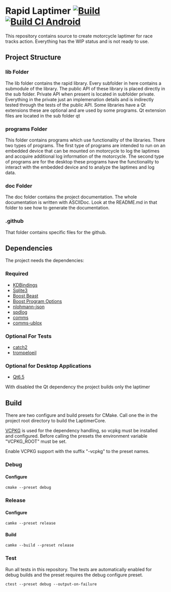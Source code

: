 # Rapid Laptimer [![Build](https://github.com/mFlorianW/rapid/actions/workflows/build.yml/badge.svg)](https://github.com/mFlorianW/rapid/actions/workflows/build.yml) [![Build CI Android](https://github.com/mFlorianW/rapid/actions/workflows/build-android.yml/badge.svg)](https://github.com/mFlorianW/rapid/actions/workflows/build-android.yml)
This repository contains source to create motorcycle laptimer for race tracks action.
Everything has the WIP status and is not ready to use.

## Project Structure

### lib Folder
The lib folder contains the rapid library.
Every subfolder in here contains a submodule of the library.
The public API of these library is placed directly in the sub folder.
Private API when present is located in subfolder private.
Everything in the private just an implemenation details and is indirectly tested through the tests of the public API.
Some libraries have a Qt extensions these are optional and are used by some programs.
Qt extension files are located in the sub folder qt

### programs Folder
This folder contains programs which use functionality of the libraries.
There two types of programs.
The first type of programs are intended to run on an embedded device that can be mounted on motorcycle to log the laptimes and accquire additional log information of the motorcycle.
The second type of programs are for the desktop these programs have the functionality to interact with the embedded device and to analyze the laptimes and log data.

### doc Folder
The doc folder contains the project documentation.
The whole documentation is written with ASCIIDoc.
Look at the README.md in that folder to see how to generate the documentation.

### .github
That folder contains specific files for the github.

## Dependencies
The project needs the dependencies:

### Required
* [KDBindings](https://github.com/KDAB/KDBindings)
* [Sqlite3](https://github.com/sqlite/sqlite)
* [Boost Beast](https://github.com/boostorg/beast)
* [Boost Program Options](https://github.com/boostorg/program_options)
* [nlohmann-json](https://github.com/nlohmann/json)
* [spdlog](https://github.com/gabime/spdlog)
* [comms](https://github.com/commschamp/comms)
* [comms-ublox](https://github.com/commschamp/cc.ublox.commsdsl)

### Optional For Tests
* [catch2](https://github.com/catchorg/Catch2)
* [trompeloeil](https://github.com/rollbear/trompeloeil)

### Optional for Desktop Applications
* [Qt6.5](https://download.qt.io/official_releases/qt/6.5/)

With disabled the Qt dependency the project builds only the laptimer

## Build
There are two configure and build presets for CMake.
Call one the in the project root directory to build the LaptimerCore.

[VCPKG](https://vcpkg.io/en/) is used for the dependency handling, so vcpkg must be installed and configured.
Before calling the presets the environment variable "VCPKG_ROOT" must be set.

Enable VCPKG support with the suffix "-vcpkg" to the preset names.

### Debug
#### Configure
```console
cmake --preset debug
```

### Release
#### Configure
``` console
camke --preset release
```

#### Build
``` console
camke --build --preset release
```

### Test
Run all tests in this repository.
The tests are automatically enabled for debug builds and the preset requires the debug configure preset.
``` console
ctest --preset debug --output-on-failure
```
